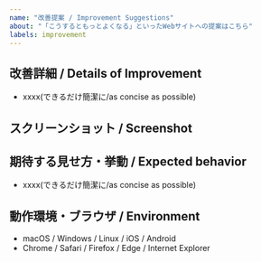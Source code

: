```yaml
---
name: "改善提案 / Improvement Suggestions"
about: "「こうするともっとよくなる」といったWebサイトへの提案はこちら"
labels: improvement
---
```


## 改善詳細 / Details of Improvement

-   xxxx(できるだけ簡潔に/as concise as possible)

## スクリーンショット / Screenshot

<!-- バグであればdeveloper toolからコンソールも合わせて添付 -->
<!-- If it's a bug, attach a screenshot of the developer tool console -->

## 期待する見せ方・挙動 / Expected behavior

-   xxxx(できるだけ簡潔に/as concise as possible)

## 動作環境・ブラウザ / Environment

-   macOS / Windows / Linux / iOS / Android
-   Chrome / Safari / Firefox / Edge / Internet Explorer
